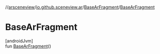 //[arsceneview](../../../index.md)/[io.github.sceneview.ar](../index.md)/[BaseArFragment](index.md)/[BaseArFragment](-base-ar-fragment.md)

# BaseArFragment

[androidJvm]\
fun [BaseArFragment](-base-ar-fragment.md)()
